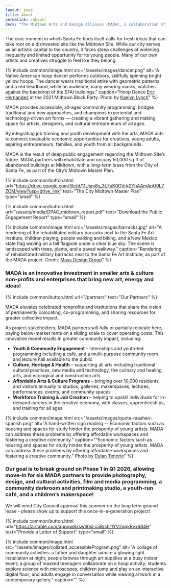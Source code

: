 ```yaml
---
layout: page
title: About
permalink: /about/
deck: "The Midtown Arts and Design Alliance (MADA), a collaboration of over 10 trusted local and regional non-profits and cultural institutions,  is a once-in-a-generation opportunity for significant investment in Santa Fe’s creative community, located at its geographical center, Midtown."
---
```


The civic moment in which Santa Fe finds itself calls for fresh ideas that can take root on a disinvested site like the Midtown Site. While our city serves as an artistic capital to the country, it faces steep challenges of widening inequality and limited opportunity for its young people. Many of our own artists and creatives struggle to feel like they belong.

{% include common/image.html
  src="/assets/images/dancer.png"
  alt="A Native American hoop dancer performs outdoors, skillfully spinning bright yellow hoops. The dancer wears traditional attire with geometric patterns and a red headband, while an audience, many wearing masks, watches against the backdrop of the SFAI buildings."
  caption="Hoop Dance [Eric Hernandez](https://rootandseed.com/blogs/root-seed-podcast-season-6/eric-hernandez) at the 2021 Midtown Block Party. Photo by [Kaelyn Lynch](https://www.instagram.com/Kaelyn_Lynch)"
%}

MADA provides accessible, all-ages community programming, bridges traditional and new approaches, and champions experiential and technology-driven art forms — creating a vibrant gathering and making space for artists, designers, and cultural entrepreneurs of all ages.

By integrating job training and youth development with the arts, MADA acts to connect invaluable economic opportunities for creatives, young adults, aspiring entrepreneurs, families, and youth from all backgrounds.

MADA is the result of deep public engagement regarding the Midtown Site’s future. MADA partners will rehabilitate and occupy 50,000 sq ft of abandoned buildings at Midtown, with a long-term lease from the City of Santa Fe, as part of the City’s Midtown Master Plan.

{% include common/button.html url="https://drive.google.com/file/d/11Usm8v_3L7uK0GVrk0YhAAmApU9L7ZCM/view?usp=drive_link" text="The City Midtown Master Plan" type="small" %}

{% include common/button.html url="/assets/media/DPAC_midtown_report.pdf" text="Download the Public Engagement Report" type="small" %}

{% include common/image.html
  src="/assets/images/barracks.jpg"
  alt="A rendering of the rehabilitated military barracks next to the Santa Fe Art Institute, children playing, people walking and biking, and a New Mexico state flag waving on a tall flagpole under a clear blue sky. The scene is landscaped with trees, plants, and a paved walkway."
  caption="Rendering of rehabilitated military barracks next to the Santa Fe Art Institute, as part of the MADA project. Credit: [Mass Design Group](https://www.instagram.com/massdesigngroup)"
%}

### MADA is an innovative investment in smaller arts & culture non-profits and enterprises that bring new art, energy and ideas!

{% include common/button.html url="/partners" text="Our Partners" %}

MADA elevates celebrated nonprofits and institutions that share the vision of permanently colocating, co-programming, and sharing resources for greater collective impact.

As project stakeholders, MADA partners will fully or partially relocate here, paying below-market rents on a sliding scale to cover operating costs. This innovative model results in greater community impact, including:

- **Youth & Community Engagement** – internships and youth-led programming including a café, and a multi-purpose community room and lecture hall available to the public
- **Culture, Heritage & Health** – supporting all arts including traditional cultural practices, new media and technology, the culinary and healing arts, and ecological and construction arts
- **Affordable Arts & Culture Programs** – bringing over 10,000 residents and visitors annually to studios, galleries, makerspaces, lectures, performances, events, and community spaces
- **Workforce Training & Job Creation** – helping to upskill individuals for in-demand careers in the creative economy, with classes, apprenticeships, and training for all ages

{% include common/image.html
  src="/assets/images/quote-raashan-spanish.png"
  alt="A hand-written sign reading -- Economic factors such as housing and spaces for study hinder the prosperity of young artists. MADA can address these problems by offering affordable workspaces and fostering a creative community."
  caption="“Economic factors such as housing and spaces for study hinder the prosperity of young artists. MADA can address these problems by offering affordable workspaces and fostering a creative community.” Photo by [Dylan Tenorio](https://www.littleglobe.org/people)"
%}

### Our goal is to break ground on Phase 1 in Q1 2026, allowing move-in for six MADA partners to provide photography, design, and cultural activities, film and media programming, a community darkroom and printmaking studio, a youth-run café, and a children’s makerspace!

We will need City Council approval this summer on the long term ground lease - please show up to support this once-in-a-generation project!

{% include common/button.html url="https://airtable.com/appqw8aswti0sLc5B/shr1YV2qqkRyx684H" text="Provide a Letter of Support" type="small" %}

{% include common/image.html
  src="/assets/images/collated_accessibleProgram.png"
  alt="A collage of community activities: a father and daughter admire a glowing light installation at night; people browse through art supplies at a busy indoor event; a group of masked teenagers collaborate on a hoop activity; students explore science with microscopes; children jump and play on an interactive digital floor; and adults engage in conversation while viewing artwork in a contemporary gallery."
  caption=""
%}
